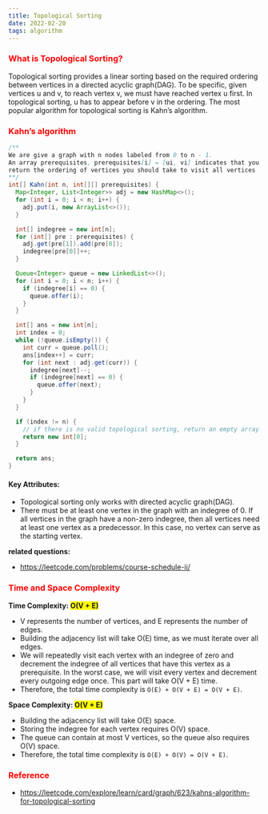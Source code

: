 ```yaml
---
title: Topological Sorting
date: 2022-02-20
tags: algorithm
---
```


### <span style="color:red">What is Topological Sorting?</span>

Topological sorting provides a linear sorting based on the required ordering between vertices in a directed acyclic graph(DAG). To be specific, given vertices u and v, to reach vertex v, we must have reached vertex u first. In topological sorting, u has to appear before v in the ordering. The most popular algorithm for topological sorting is Kahn’s algorithm.

### <span style="color:red">Kahn’s algorithm</span>

```java
/**
We are give a graph with n nodes labeled from 0 to n - 1.
An array prerequisites, prerequisites[i] = [ui, vi] indicates that you must reach vi first if you want to reach ui,
return the ordering of vertices you should take to visit all vertices
**/
int[] Kahn(int n, int[][] prerequisites) {
  Map<Integer, List<Integer>> adj = new HashMap<>();
  for (int i = 0; i < n; i++) {
    adj.put(i, new ArrayList<>());
  }

  int[] indegree = new int[n];
  for (int[] pre : prerequisites) {
    adj.get(pre[1]).add(pre[0]);
    indegree[pre[0]]++;
  }

  Queue<Integer> queue = new LinkedList<>();
  for (int i = 0; i < n; i++) {
    if (indegree[i] == 0) {
      queue.offer(i);
    }
  }

  int[] ans = new int[n];
  int index = 0;
  while (!queue.isEmpty()) {
    int curr = queue.poll();
    ans[index++] = curr;
    for (int next : adj.get(curr)) {
      indegree[next]--;
      if (indegree[next] == 0) {
        queue.offer(next);
      }
    }
  }

  if (index != n) {
    // if there is no valid topological sorting, return an empty array
    return new int[0];
  }

  return ans;
}
```

#### Key Attributes:

- Topological sorting only works with directed acyclic graph(DAG).
- There must be at least one vertex in the graph with an indegree of 0. If all vertices in the graph have a non-zero indegree, then all vertices need at least one vertex as a predecessor. In this case, no vertex can serve as the starting vertex.

**related questions:**

- https://leetcode.com/problems/course-schedule-ii/

### <span style="color:red">Time and Space Complexity</span>

**Time Complexity: <span style="background-color:yellow">O(V + E)</span>**

- V represents the number of vertices, and E represents the number of edges.
- Building the adjacency list will take O(E) time, as we must iterate over all edges.
- We will repeatedly visit each vertex with an indegree of zero and decrement the indegree of all vertices that have this vertex as a prerequisite. In the worst case, we will visit every vertex and decrement every outgoing edge once. This part will take O(V + E) time.
- Therefore, the total time complexity is `O(E) + O(V + E) = O(V + E)`.

**Space Complexity: <span style="background-color:yellow">O(V + E)</span>**

- Building the adjacency list will take O(E) space.
- Storing the indegree for each vertex requires O(V) space.
- The queue can contain at most V vertices, so the queue also requires O(V) space.
- Therefore, the total time complexity is `O(E) + O(V) = O(V + E)`.

### <span style="color:red">Reference</span>

- https://leetcode.com/explore/learn/card/graph/623/kahns-algorithm-for-topological-sorting
